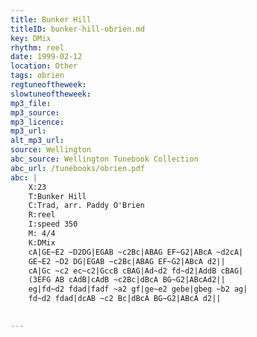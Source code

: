 ```yaml
---
title: Bunker Hill
titleID: bunker-hill-obrien.md
key: DMix
rhythm: reel
date: 1999-02-12
location: Other
tags: obrien
regtuneoftheweek:
slowtuneoftheweek:
mp3_file:
mp3_source:
mp3_licence:
mp3_url:
alt_mp3_url:
source: Wellington
abc_source: Wellington Tunebook Collection
abc_url: /tunebooks/obrien.pdf
abc: |
    X:23
    T:Bunker Hill
    C:Trad, arr. Paddy O'Brien
    R:reel
    I:speed 350
    M: 4/4
    K:DMix
    cA|GE~E2 ~D2DG|EGAB ~c2Bc|ABAG EF~G2|ABcA ~d2cA|
    GE~E2 ~D2 DG|EGAB ~c2Bc|ABAG EF~G2|ABcA d2||
    cA|Gc ~c2 ec~c2|GccB cBAG|Ad~d2 fd~d2|AddB cBAG|
    (3EFG AB cAdB|cAdB ~c2Bc|dBcA BG~G2|ABcAd2||
    eg|fd~d2 fdad|fadf ~a2 gf|ge~e2 gebe|gbeg ~b2 ag|
    fd~d2 fdad|dcAB ~c2 Bc|dBcA BG~G2|ABcA d2||
    

---
```

